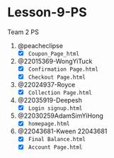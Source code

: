 # Lesson-9-PS
Team 2 PS
1. @peacheclipse
   - [x] `Coupon_Page_html`
1. @22015369-WongYiTuck
   - [x] `Confirmation Page.html`
   - [x] `Checkout Page.html`
1. @22024937-Royce
   - [x] `Collection Page.html`
1. @22035919-Deepesh
   - [x] `Login signup.html`
1. @22030259AdamSimYiHong
   - [x] `homepage.html`
1. @22043681-Kween 22043681
   - [x] `Final Balance.html`
   - [x] `Account Page.html`
